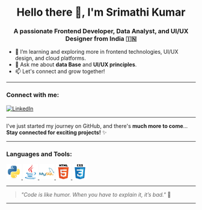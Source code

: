 <h1 align="center">Hello there 👋, I'm Srimathi Kumar</h1>
<h3 align="center">A passionate Frontend Developer, Data Analyst, and UI/UX Designer from India 🇮🇳</h3>

- 🌱 I’m learning and exploring more in frontend technologies, UI/UX design, and cloud platforms.  
- 💬 Ask me about **data Base** and **UI/UX principles**.  
- 📫 Let's connect and grow together!

---

<h3 align="left">Connect with me:</h3>
<p align="left">
  <a href="https://www.linkedin.com/in/srimathi-kumar" target="_blank">
    <img align="center" src="https://www.linkedin.com/in/srimathi-kumar" alt="LinkedIn" height="30" width="40" />
  </a>
</p>

---

I've just started my journey on GitHub, and there's **much more to come**...  
**Stay connected for exciting projects!** ✨

---

<h3 align="left">Languages and Tools:</h3>
<p align="left">
  <a href="https://www.python.org" target="_blank" rel="noreferrer">
    <img src="https://raw.githubusercontent.com/devicons/devicon/master/icons/python/python-original.svg" alt="Python" width="40" height="40"/>
  </a>
  <a href="https://www.java.com" target="_blank" rel="noreferrer">
    <img src="https://raw.githubusercontent.com/devicons/devicon/master/icons/java/java-original.svg" alt="Java" width="40" height="40"/>
  </a>
  <a href="https://www.mysql.com/" target="_blank" rel="noreferrer">
    <img src="https://raw.githubusercontent.com/devicons/devicon/master/icons/mysql/mysql-original-wordmark.svg" alt="SQL (MySQL)" width="40" height="40"/>
  </a>
  <a href="https://www.w3.org/html/" target="_blank" rel="noreferrer">
    <img src="https://raw.githubusercontent.com/devicons/devicon/master/icons/html5/html5-original-wordmark.svg" alt="HTML5" width="40" height="40"/>
  </a>
  <a href="https://developer.mozilla.org/en-US/docs/Web/CSS" target="_blank" rel="noreferrer">
    <img src="https://raw.githubusercontent.com/devicons/devicon/master/icons/css3/css3-original-wordmark.svg" alt="CSS3" width="40" height="40"/>
  </a>
</p>

---

> *"Code is like humor. When you have to explain it, it’s bad."* 💬

---
